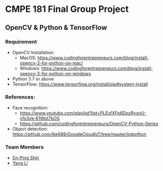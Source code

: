 # CMPE 181 Final Group Project
## OpenCV & Python & TensorFlow
### Requirement
- OpenCV Installation:
  - MacOS: https://www.codingforentrepreneurs.com/blog/install-opencv-3-for-python-on-mac/
  - Windows: https://www.codingforentrepreneurs.com/blog/install-opencv-3-for-python-on-windows
- Python 3.7 or above
- TensorFlow: https://www.tensorflow.org/install/pip#system-install


### References:
- Face recognition:
  - https://www.youtube.com/playlist?list=PLEsfXFp6DpzRyxnU-vfs3vk-61Wpt7bOS 
  - https://github.com/codingforentrepreneurs/OpenCV-Python-Series
- Object detection: https://github.com/lkk688/GoogleCloudIoT/tree/master/iotpython


### Team Members
- [En-Ping Shih](https://github.com/SharonShih)
- [Yang Li](https://github.com/liamLacuna)
